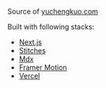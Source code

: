 Source of [yuchengkuo.com](https://yuchengkuo.com)

Built with following stacks:
- [Next.js](https://nextjs.org)
- [Stitches](https://stitches.dev)
- [Mdx](https://mdxjs.com)
- [Framer Motion](https://framer.com/motion)
- [Vercel](https://vercel.com)
